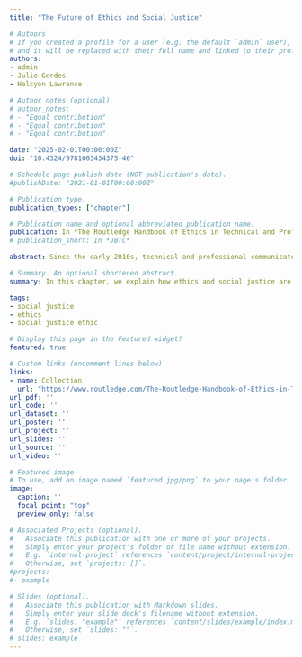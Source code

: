 ```yaml
---
title: "The Future of Ethics and Social Justice"

# Authors
# If you created a profile for a user (e.g. the default `admin` user), write the username (folder name) here 
# and it will be replaced with their full name and linked to their profile.
authors:
- admin
- Julie Gerdes
- Halcyon Lawrence

# Author notes (optional)
# author_notes:
# - "Equal contribution"
# - "Equal contribution"
# - "Equal contribution"

date: "2025-02-01T00:00:00Z"
doi: "10.4324/9781003434375-46"

# Schedule page publish date (NOT publication's date).
#publishDate: "2021-01-01T00:00:00Z"

# Publication type.
publication_types: ["chapter"]

# Publication name and optional abbreviated publication name.
publication: In *The Routledge Handbook of Ethics in Technical and Professional Communication*
# publication_short: In *JBTC*

abstract: Since the early 2010s, technical and professional communicators (TPC) scholars have outwardly advocated for a focus on equity, justice, and inclusion in its research methodologies, topics, and guiding principles. These goals may sound inherently ethical, and ethics and social justice overlap in numerous ways. However, such overlaps often lead technical communicators to unintentionally conflate them and inappropriately apply them. The future of ethics and social justice in TPC depends on recognizing such differences, so TPC can critically evaluate whether or not their ethic is socially just. In this chapter, we plot these overlaps and differences and explain how ethics and social justice are two fundamental pillars of TPC’s future of advocacy work for equitable changes to complex social issues. We use three mini-cases from our work to demonstrate these overlaps and differences.

# Summary. An optional shortened abstract.
summary: In this chapter, we explain how ethics and social justice are two fundamental pillars of TPC’s future of advocacy work for equitable changes to complex social issues.

tags:
- social justice
- ethics
- social justice ethic

# Display this page in the Featured widget?
featured: true

# Custom links (uncomment lines below)
links:
- name: Collection
  url: "https://www.routledge.com/The-Routledge-Handbook-of-Ethics-in-Technical-and-Professional-Communication/Ross/p/book/9781032561967"
url_pdf: ''
url_code: ''
url_dataset: ''
url_poster: ''
url_project: ''
url_slides: ''
url_source: ''
url_video: ''

# Featured image
# To use, add an image named `featured.jpg/png` to your page's folder. 
image:
  caption: ''
  focal_point: "top"
  preview_only: false

# Associated Projects (optional).
#   Associate this publication with one or more of your projects.
#   Simply enter your project's folder or file name without extension.
#   E.g. `internal-project` references `content/project/internal-project/index.md`.
#   Otherwise, set `projects: []`.
#projects:
#- example

# Slides (optional).
#   Associate this publication with Markdown slides.
#   Simply enter your slide deck's filename without extension.
#   E.g. `slides: "example"` references `content/slides/example/index.md`.
#   Otherwise, set `slides: ""`.
# slides: example
---
```


